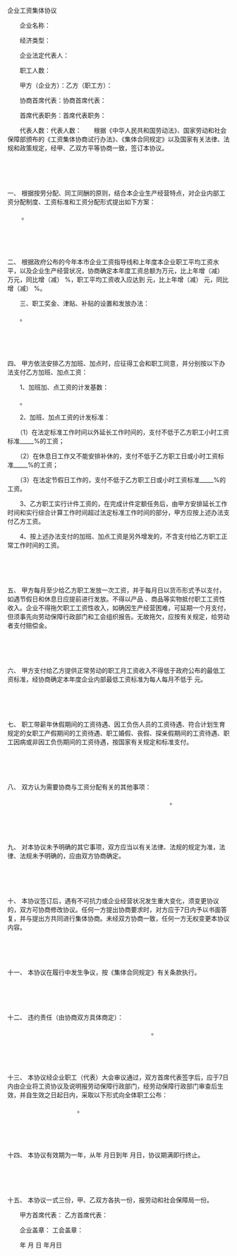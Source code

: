 



企业工资集体协议



 

　　企业名称：

　　经济类型：

　　企业法定代表人：

　　职工人数：　　

　　甲方（企业方）：乙方（职工方）：

　　协商首席代表：协商首席代表：

　　首席代表职务：首席代表职务：

　　代表人数：代表人数：　　根据《中华人民共和国劳动法》、国家劳动和社会保障部颁布的《工资集体协商试行办法》、《集体合同规定》以及国家有关法律、法规和政策规定，经甲、乙双方平等协商一致，签订本协议。

　　

　　

一、
根据按劳分配、同工同酬的原则，结合本企业生产经营特点，对企业内部工资分配制度、工资标准和工资分配形式提出如下方案：

　　 。

　　

　　

二、
根据政府公布的今年本市企业工资指导线和上年度本企业职工平均工资水平，以及企业生产经营状况，协商确定本年度工资总额为万元，比上年增（减） 万元，同比增（减） %，职工平均工资收入应达到 元，比上年增（减） 元，同比增（减） %。

　　三、职工奖金、津贴、补贴的设置和发放办法：

　　。

　　

　　

四、
甲方依法安排乙方加班、加点时，应征得工会和职工同意，并分别按以下办法支付乙方加班、加点工资：

　　1、加班加、点工资的计发基数：

　　。

　　2、加班、加点工资的计发标准：

　　（1）在法定标准工作时间以外延长工作时间的，支付不低于乙方职工小时工资标准_____%的工资；

　　（2）在休息日工作又不能安排补休的，支付不低于乙方职工日或小时工资标准_____%的工资；

　　（3）在法定节假日工作的，支付不低于乙方职工日或小时工资标准_____%的工资。

　　3、乙方职工实行计件工资的，在完成计件定额任务后，由甲方安排延长工作时间和实行综合计算工作时间超过法定标准工作时间的部分，甲方应按上述办法支付乙方工资。

　　4、按上述办法支付的加班、加点工资是另外增发的，不含支付给乙方职工正常工作时间的工资。

　　

　　

五、
甲方每月至少给乙方职工发放一次工资，并于每月日以货币形式予以支付，如遇节假日和休息日应提前进行发放。不得以产品 、商品等实物抵付职工工资性收入。企业不得拖欠职工工资性收入，如确因生产经营困难，可延期一个月支付，但须事先向劳动保障行政部门和工会组织报告。无故拖欠，应按有关规定，给劳动者支付赔偿金。

　　

　　

六、
甲方支付给乙方提供正常劳动的职工月工资收入不得低于政府公布的最低工资标准，经协商确定本年度企业内部最低工资标准为每人每月不低于 元。

　　

　　

七、
职工带薪年休假期间的工资待遇、因工负伤人员的工资待遇、符合计划生育规定的女职工产假期间的工资待遇、职工婚假、丧假、探亲假期间的工资待遇、职工因病或非因工负伤期间的工资待遇，按国家有关规定和标准支付。

　　

　　

八、
双方认为需要协商与工资分配有关的其他事项：

　　　　　　　　　　　　　　　　　　　　　　　　　　 。

　　

　　

九、
对本协议未予明确的其它事项，双方应当以有关法律、法规的规定为准，法律、法规未予明确的，应由双方协商确定。

　　

　　

十、
本协议签订后，遇有不可抗力或企业经营状况发生重大变化，须变更协议的，双方可协商修改协议。任何一方提出协商要求时，对方应于7日内予以书面答复，并与提出方共同进行集体协商。未经双方协商一致，任何一方无权变更本协议内容。

　　

　　

十一、
本协议在履行中发生争议，按《集体合同规定》有关条款执行。

　　

　　

十二、
违约责任（由协商双方具体商定）：

　　　　　　　　　　　　　　　　　　　 　　　　。

　　

　　

十三、
本协议经企业职工（代表）大会审议通过，双方首席代表签字后，应于7日内由企业将工资协议及说明报劳动保障行政部门，经劳动保障行政部门审查后生效，并自生效之日起日内，采取以下形式向全体职工公布：

　　　　　　　　　　　 。

　　

　　

十四、
本协议有效期为一年，从年 月日到年 月日，协议期满即行终止。

　　

　　

十五、
本协议一式三份，甲、乙双方各执一份，报劳动和社会保障局一份。　　

　　甲方首席代表： 乙方首席代表：

　　企业盖章： 工会盖章：

　　年 月 日 年月日